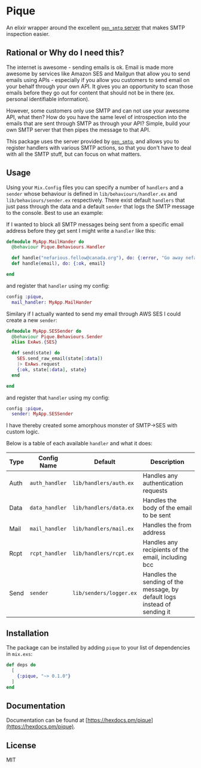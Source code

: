 # Pique

An elixir wrapper around the excellent [`gen_smtp` server](https://github.com/gen-smtp/gen_smtp) that makes SMTP inspection easier. 

## Rational or Why do I need this?

The internet is awesome - sending emails is ok. Email is made more awesome by services like Amazon SES and Mailgun that allow you to send emails  using APIs - especially if you allow you customers to send email on your behalf through your own API. It gives you an opportunity to scan those  emails before they go out for content that should not be in there (ex. personal identifiable information).

However, some customers only use SMTP and can not use your awesome API, what then? How do you have the same level of introspection into the emails that are sent through SMTP as through your API? Simple, build your own SMTP server that then pipes the message to that API.

This package uses the server provided by [`gen_smtp`](https://github.com/gen-smtp/gen_smtp), and allows you to register handlers with various SMTP actions, so that you don't have to deal with all the SMTP stuff, but can focus on what matters. 

## Usage

Using your `Mix.Config` files you can specify a number of `handlers` and a `sender` whose behaviour is defined in `lib/behaviours/handler.ex` and `lib/behaviours/sender.ex` respectively. There exist default `handlers` that just pass through the data and a default `sender` that logs the SMTP message to the console. Best to use an example:

If I wanted to block all SMTP messages being sent from a specific email address before they get sent I might write a `handler` like this:

```elixir
defmodule MyApp.MailHander do
  @behaviour Pique.Behaviours.Handler

  def handle("nefarious.fellow@canada.org"), do: {:error, "Go away nefarious fellow"}
  def handle(email), do: {:ok, email}

end
```

and register that `handler` using my config:

```elixir
config :pique,
  mail_handler: MyApp.MailHander
```

Similary if I actually wanted to send my email through AWS SES I could create a new `sender`:

```elixir
defmodule MyApp.SESSender do
  @behaviour Pique.Behaviours.Sender
  alias ExAws.{SES}

  def send(state) do
    SES.send_raw_email(state[:data])
    |> ExAws.request
    {:ok, state[:data], state}
  end

end
```

and register that `handler` using my config:

```elixir
config :pique,
  sender: MyApp.SESSender
```

I have thereby created some amorphous monster of SMTP->SES with custom logic.

Below is a table of each available `handler` and what it does:

| Type | Config Name | Default | Description |
|---|---|---|---|
| Auth | `auth_handler` | `lib/handlers/auth.ex` | Handles any authentication requests |
| Data | `data_handler` | `lib/handlers/data.ex` | Handles the body of the email to be sent |
| Mail | `mail_handler` | `lib/handlers/mail.ex` | Handles the from address |
| Rcpt | `rcpt_handler` | `lib/handlers/rcpt.ex` | Handles any recipients of the email, including bcc |
| Send | `sender` | `lib/senders/logger.ex` | Handles the sending of the message, by default logs instead of sending it |

## Installation

The package can be installed by adding `pique` to your list of dependencies in `mix.exs`:

```elixir
def deps do
  [
    {:pique, "~> 0.1.0"}
  ]
end
```
## Documentation

Documentation can be found at [https://hexdocs.pm/pique](https://hexdocs.pm/pique).

## License

MIT
